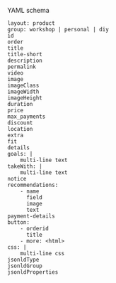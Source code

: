 YAML schema

    layout: product
    group: workshop | personal | diy
    id
    order
    title
    title-short
    description
    permalink
    video
    image
    imageClass
    imageWidth
    imageHeight
    duration
    price
    max_payments
    discount
    location
    extra
    fit
    details
    goals: |
        multi-line text
    takeWith: |
        multi-line text
    notice
    recommendations:
        - name
          field
          image
          text
    payment-details
    button:
        - orderid
          title
        - more: <html>
    css: |
        multi-line css
    jsonldType
    jsonldGroup
    jsonldProperties
